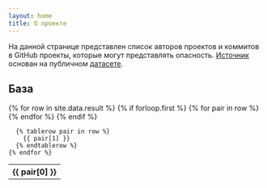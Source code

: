 ```yaml
---
layout: home
title: О проекте
---
```


На данной странице представлен список авторов проектов и коммитов в GitHub проекты, которые могут представлять опасность. <a href="/static/raw.csv" download>Источник</a> основан на публичном [датасете](https://docs.google.com/spreadsheets/d/1cfc4wXYpaImYxVy_0IXpYNzSrOIPUAhzWtj6s6hlVb0/edit#gid=2074850979).

<h2>База</h2>

<div class="table__wrapper">
  <table>
    {% for row in site.data.result %}
      {% if forloop.first %}
      <tr>
        {% for pair in row %}
          <th>{{ pair[0] }}</th>
        {% endfor %}
      </tr>
      {% endif %}

      {% tablerow pair in row %}
        {{ pair[1] }}
      {% endtablerow %}
    {% endfor %}

  </table>
</div>

<style>
  .wrapper {
    max-width: calc(100% - 150px) !important;
  }

  .table__wrapper {
    height: 100vh;
    overflow: scroll;
  }

  ::-webkit-scrollbar {
    width: 10px;
    height: 10px;
  }

  ::-webkit-scrollbar-track {
    background: #f1f1f1;
  }

  ::-webkit-scrollbar-thumb {
    background: #888;
  }

  @media screen and (max-width: 920px) {
    body {
      font-size: 0.5rem !important;
    }

    .wrapper {
      max-width: calc(100% - 64px) !important;
    }
  }
</style>

<script src="https://formspree.io/js/formbutton-v1.min.js" defer></script>
<script>
  window.formbutton=window.formbutton||function(){(formbutton.q=formbutton.q||[]).push(arguments)};
  formbutton("create", {
    action: "https://formspree.io/f/xqkngvza",
    title: "Свяжитесь с нами",
    fields: [{
      name: "email",
      type: "email",
      label: "Ваш email",
      placeholder: "your@email.ru",
      required: true
    },
    {
      name: "link",
      type: "text",
      label: "Ссылка на вредоносный источник",
      placeholder: "https://github.com/{username}...",
      required: true
    },
    {
      name: "message",
      type: "text",
      label: "Тип уязвимости",
      placeholder: "DDoS/Малварь...",
      required: true
    },
    {
      name: "submit",
      type: "submit",
      value: "Отправить"
    }],
     styles: {
       title: {
        background: "#8b949e"
      },
       button: {
        background: "#8b949e"
      },
     }
  })
</script>
